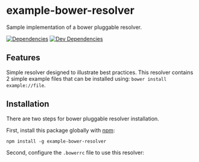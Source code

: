 # example-bower-resolver
Sample implementation of a bower pluggable resolver.

[![Dependencies](https://david-dm.org/evanjbowling/example-bower-resolver.svg)](https://david-dm.org/evanjbowling/example-bower-resolver) [![Dev Dependencies](https://img.shields.io/david/dev/evanjbowling/example-bower-resolver.svg)](https://img.shields.io/david/dev/evanjbowling/example-bower-resolver)


## Features
Simple resolver designed to illustrate best practices. This resolver contains
2 simple example files that can be installed using: `bower install example://file`.

## Installation
There are two steps for bower pluggable resolver installation.

First, install this package globally with [npm]():

    npm install -g example-bower-resolver

Second, configure the `.bowerrc` file to use this resolver:

